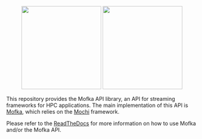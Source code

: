 <p align="center">
<img src="docs/_static/MofkaLogo-light.svg#gh-light-mode-only" height="220" width="210" />
<img src="docs/_static/MofkaLogo-dark.svg#gh-dark-mode-only" height="220" width="210" />
</p>

This repository provides the Mofka API library, an API for streaming frameworks for HPC
applications. The main implementation of this API is [Mofka](https://mofka.readthedocs.io/en/latest/),
which relies on the [Mochi](https://wordpress.cels.anl.gov/mochi/) framework.

Please refer to the [ReadTheDocs](https://mofka.readthedocs.io/) for more information on
how to use Mofka and/or the Mofka API.

